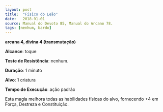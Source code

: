 ```yaml
---
layout: post
title:  "Físico do Leão"
date:   2018-01-01
source: Manual do Devoto 85, Manual do Arcano 78.
tags: [nenhum, bardo]
---
```


**arcana 4, divina 4 (transmutação)**

**Alcance**: toque

**Teste de Resistência**: nenhum.

**Duração**: 1 minuto

**Alvo**: 1 criatura

**Tempo de Execução**: ação padrão

Esta magia melhora todas as habilidades físicas do alvo, fornecendo +4 em Força, Destreza e Constituição.
